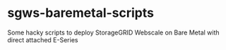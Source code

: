 # sgws-baremetal-scripts
Some hacky scripts to deploy StorageGRID Webscale on Bare Metal with direct attached E-Series
